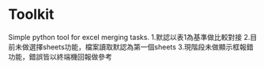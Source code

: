 # Toolkit
Simple python tool for excel merging tasks.
1.默認以表1為基準做比較對接
2.目前未做選擇sheets功能，檔案讀取默認為第一個sheets
3.現階段未做顯示框報錯功能，錯誤皆以終端機回報做參考
